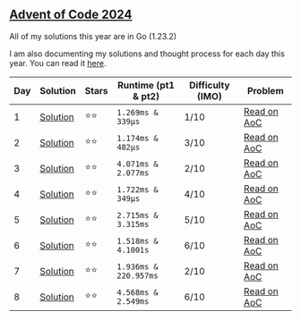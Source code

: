 ## [Advent of Code 2024](https://adventofcode.com/2024)

All of my solutions this year are in Go (1.23.2)

I am also documenting my solutions and thought process for each day this year. You can read it [here](https://kyle.so/writing/aoc-2024).

| Day | Solution                  | Stars  | Runtime (pt1 & pt2)   | Difficulty (IMO) | Problem                                        |
| --- | ------------------------- | ------ | --------------------- | ---------------- | ---------------------------------------------- |
| 1   | [Solution](day-1/main.go) | ⭐️⭐️ | `1.269ms & 339µs`     | 1/10             | [Read on AoC](https://adventofcode/2024/day/1) |
| 2   | [Solution](day-2/main.go) | ⭐️⭐️ | `1.174ms & 482µs`     | 3/10             | [Read on AoC](https://adventofcode/2024/day/2) |
| 3   | [Solution](day-3/main.go) | ⭐️⭐️ | `4.071ms & 2.077ms`   | 2/10             | [Read on AoC](https://adventofcode/2024/day/3) |
| 4   | [Solution](day-4/main.go) | ⭐️⭐️ | `1.722ms & 349µs`     | 4/10             | [Read on AoC](https://adventofcode/2024/day/4) |
| 5   | [Solution](day-5/main.go) | ⭐️⭐️ | `2.715ms & 3.315ms`   | 5/10             | [Read on AoC](https://adventofcode/2024/day/5) |
| 6   | [Solution](day-6/main.go) | ⭐️⭐️ | `1.518ms & 4.1001s`   | 6/10             | [Read on AoC](https://adventofcode/2024/day/6) |
| 7   | [Solution](day-7/main.go) | ⭐️⭐️ | `1.936ms & 220.957ms` | 2/10             | [Read on AoC](https://adventofcode/2024/day/7) |
| 8   | [Solution](day-8/main.go) | ⭐️⭐️ | `4.568ms & 2.549ms`   | 6/10             | [Read on AoC](https://adventofcode/2024/day/8) |
